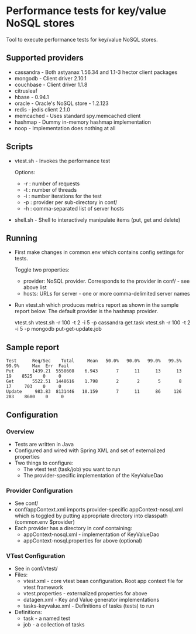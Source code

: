 
# Performance tests for key/value NoSQL stores

Tool to execute performance tests for key/value NoSQL stores.

## Supported providers
* cassandra - Both astyanax 1.56.34 and 1.1-3 hector client packages
* mongodb - Client driver 2.10.1
* couchbase - Client driver 1.1.8
* citrusleaf
* hbase - 0.94.1
* oracle - Oracle's NoSQL store - 1.2.123
* redis - jedis client 2.1.0
* memcached - Uses standard spy.memcached client
* hashmap - Dummy in-memory hashmap implementation
* noop - Implementation does nothing at all

## Scripts
* vtest.sh - Invokes the performance test

  Options:
  *   -r : number of requests
  *   -t : number of threads
  *   -i : number iterations for the test
  *   -p : provider per sub-directory in conf/
  *   -h : comma-separated list of server hosts
* shell.sh - Shell to interactively manipulate items (put, get and delete)

## Running 

* First make changes in common.env which contains config settings for tests.

  Toggle two properties:
    * provider: NoSQL provider. Corresponds to the provider in conf/ - see above list
    * hosts: URLs for server - one or more comma-delimited server names

* Run vtest.sh which produces metrics report as shown in the sample report below.  The default provider is the hashmap provider. 

    vtest.sh
    vtest.sh -r 100 -t 2 -i 5 -p cassandra get.task
    vtest.sh -r 100 -t 2 -i 5 -p mongodb put-get-update.job

## Sample report

    Test      Req/Sec    Total     Mean   50.0%   90.0%   99.0%   99.5%   99.9%     Max  Err  Fail
    Put       1439.21  5558608    6.943       7      11      13      13      19    8525    0     0
    Get       5522.51  1448616    1.798       2       2       5       8      17     703    0     0
    Update     983.83  8131446   10.159       7      11      86     126     283    8680    0     0

## Configuration
### Overview
* Tests are written in Java
* Configured and wired with Spring XML and set of externalized properties
* Two things to configure:
  * The vtest test (task/job) you want to run 
  * The provider-specific implementation of the KeyValueDao 

### Provider Configuration
* See conf/
* conf/appContext.xml imports provider-specific appContext-nosql.xml which is toggled by putting appropriate directory into classpath (common.env $provider)
* Each provider has a directory in conf containing:
  * appContext-nosql.xml - implementation of KeyValueDao
  * appContext-nosql.properties for above (optional)

### VTest Configuration
* See in conf/vtest/
* Files:
  * vtest.xml - core vtest bean configuration. Root app context file for vtest framework
  * vtest.properties - externalized properties for above
  * datagen.xml - Key and Value generator implementations
  * tasks-keyvalue.xml - Definitions of tasks (tests) to run
* Definitions:
  * task - a named test
  * job - a collection of tasks
